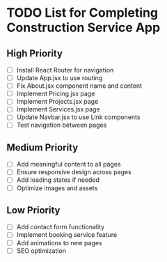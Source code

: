 # TODO List for Completing Construction Service App

## High Priority
- [ ] Install React Router for navigation
- [ ] Update App.jsx to use routing
- [ ] Fix About.jsx component name and content
- [ ] Implement Pricing.jsx page
- [ ] Implement Projects.jsx page
- [ ] Implement Services.jsx page
- [ ] Update Navbar.jsx to use Link components
- [ ] Test navigation between pages

## Medium Priority
- [ ] Add meaningful content to all pages
- [ ] Ensure responsive design across pages
- [ ] Add loading states if needed
- [ ] Optimize images and assets

## Low Priority
- [ ] Add contact form functionality
- [ ] Implement booking service feature
- [ ] Add animations to new pages
- [ ] SEO optimization
